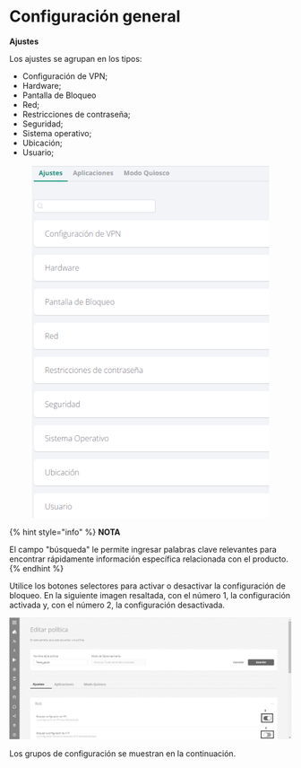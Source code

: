 # Configuración general

**Ajustes**

Los ajustes se agrupan en los tipos:

* Configuración de VPN;
* Hardware;
* Pantalla de Bloqueo
* Red;
* Restricciones de contraseña;
* Seguridad;
* Sistema operativo;
* Ubicación;
* Usuario;

<figure><img src="../../../.gitbook/assets/image (4) (1).png" alt=""><figcaption></figcaption></figure>

{% hint style="info" %}
**NOTA**

El campo "búsqueda" le permite ingresar palabras clave relevantes para encontrar rápidamente información específica relacionada con el producto.
{% endhint %}

Utilice los botones selectores para activar o desactivar la configuración de bloqueo. En la siguiente imagen resaltada, con el número 1, la configuración activada y, con el número 2, la configuración desactivada.

![](<../../../.gitbook/assets/6 (9).png>)

Los grupos de configuración se muestran en la continuación.
